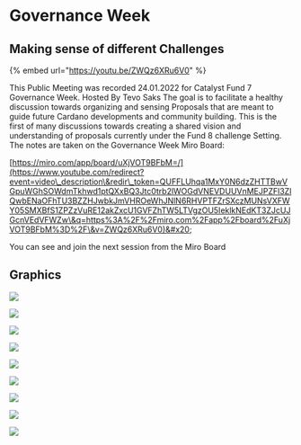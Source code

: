 # Governance Week

## Making sense of different Challenges



{% embed url="https://youtu.be/ZWQz6XRu6V0" %}

This Public Meeting was recorded 24.01.2022 for Catalyst Fund 7 Governance Week. Hosted By Tevo Saks The goal is to facilitate a healthy discussion towards organizing and sensing Proposals that are meant to guide future Cardano developments and community building. This is the first of many discussions towards creating a shared vision and understanding of proposals currently under the Fund 8 challenge Setting. The notes are taken on the Governance Week Miro Board:&#x20;

[https://miro.com/app/board/uXjVOT9BFbM=/](https://www.youtube.com/redirect?event=video\_description\&redir\_token=QUFFLUhqa1MxY0N6dzZHTTBwVGpuWGhSOWdmTkhwd1ptQXxBQ3Jtc0trb2lWOGdVNEVDUUVnMEJPZFl3ZlQwbENaOFhTU3BZZHJwbkJmVHROeWhJNlN6RHVPTFZrSXczMUNsVXFWY05SMXBfS1ZPZzVuRE12akZxcU1GVFZhTW5LTVgzOU5IeklkNEdKT3ZJcUJGcnVEdVFWZw\&q=https%3A%2F%2Fmiro.com%2Fapp%2Fboard%2FuXjVOT9BFbM%3D%2F\&v=ZWQz6XRu6V0)&#x20;

You can see and join the next session from the Miro Board

## Graphics

![](../.gitbook/assets/governance\_week\_1.png)

![](../.gitbook/assets/governance\_week\_11\_2.png)

![](../.gitbook/assets/governance\_week\_15.png)

![](../.gitbook/assets/governance\_week\_19.png)

![](../.gitbook/assets/governance\_week\_12.png)

![](../.gitbook/assets/governance\_week\_9.png)

![](../.gitbook/assets/governance\_week\_5.png)

![](../.gitbook/assets/GOVERNANCE\_WEEK\_21.png)

![](../.gitbook/assets/governance\_week\_20.png)
